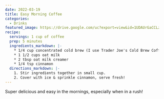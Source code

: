 ```yaml
---
date: 2022-03-19
title: Easy Morning Coffee
categories:
  - Drinks
featured_image: https://drive.google.com/uc?export=view&id=1UDAUrGaCCLzEoO26MHcNUWPQ-_iyVlhz
recipe:
  servings: 1 cup of coffee
  prep: 5 minutes
  ingredients_markdown: |-
    * 1/4 cup concentrated cold brew (I use Trader Joe's Cold Brew Coffee Concentrate or Grady's Cold Brew)
    * 1 1/2 cups oat milk
    * 2 tbsp oat milk creamer
    * 1/4 tsp cinnamon
  directions_markdown: |-
    1. Stir ingredients together in small cup.
    2. Cover with ice & sprinkle cinnamon, serve fresh!
---
```


Super delicious and easy in the mornings, especially when in a rush!
